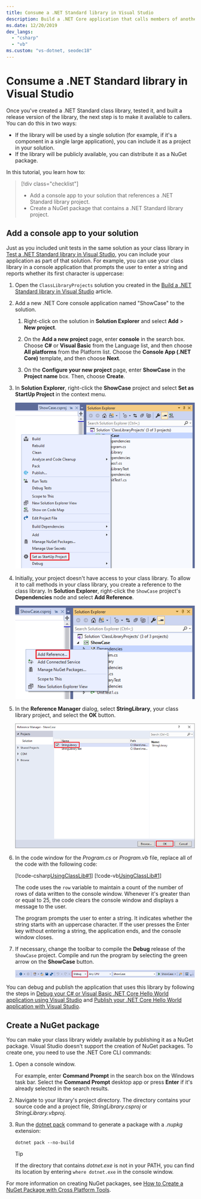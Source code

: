 ```yaml
---
title: Consume a .NET Standard library in Visual Studio
description: Build a .NET Core application that calls members of another class library with Visual Studio 2019.
ms.date: 12/20/2019
dev_langs:
  - "csharp"
  - "vb"
ms.custom: "vs-dotnet, seodec18"
---
```

# Consume a .NET Standard library in Visual Studio

Once you've created a .NET Standard class library, tested it, and built a release version of the library, the next step is to make it available to callers. You can do this in two ways:

- If the library will be used by a single solution (for example, if it's a component in a single large application), you can include it as a project in your solution.
- If the library will be publicly available, you can distribute it as a NuGet package.

In this tutorial, you learn how to:
> [!div class="checklist"]
>
> - Add a console app to your solution that references a .NET Standard library project.
> - Create a NuGet package that contains a .NET Standard library project.

## Add a console app to your solution

Just as you included unit tests in the same solution as your class library in [Test a .NET Standard library in Visual Studio](testing-library-with-visual-studio.md), you can include your application as part of that solution. For example, you can use your class library in a console application that prompts the user to enter a string and reports whether its first character is uppercase:

1. Open the `ClassLibraryProjects` solution you created in the [Build a .NET Standard library in Visual Studio](library-with-visual-studio.md) article.

1. Add a new .NET Core console application named "ShowCase" to the solution.

   1. Right-click on the solution in **Solution Explorer** and select **Add** > **New project**.

   1. On the **Add a new project** page, enter **console** in the search box. Choose **C#** or **Visual Basic** from the Language list, and then choose **All platforms** from the Platform list. Choose the **Console App (.NET Core)** template, and then choose **Next**.

   1. On the **Configure your new project** page, enter **ShowCase** in the **Project name** box. Then, choose **Create**.

1. In **Solution Explorer**, right-click the **ShowCase** project and select **Set as StartUp Project** in the context menu.

   ![Visual Studio project context menu to set startup project](./media/consuming-library-with-visual-studio/set-startup-project-context-menu.png)

1. Initially, your project doesn't have access to your class library. To allow it to call methods in your class library, you create a reference to the class library. In **Solution Explorer**, right-click the `ShowCase` project's **Dependencies** node and select **Add Reference**.

   ![Add reference context menu in Visual Studio](./media/consuming-library-with-visual-studio/add-reference-context-menu.png)

1. In the **Reference Manager** dialog, select **StringLibrary**, your class library project, and select the **OK** button.

   ![Reference Manager dialog with StringLibrary selected](./media/consuming-library-with-visual-studio/manage-project-references.png)

1. In the code window for the *Program.cs* or *Program.vb* file, replace all of the code with the following code:

   [!code-csharp[UsingClassLib#1](~/samples/snippets/csharp/getting_started/with_visual_studio_2017/showcase.cs)]
   [!code-vb[UsingClassLib#1](~/samples/snippets/core/tutorials/vb-library-with-visual-studio/showcase.vb)]

   The code uses the `row` variable to maintain a count of the number of rows of data written to the console window. Whenever it's greater than or equal to 25, the code clears the console window and displays a message to the user.

   The program prompts the user to enter a string. It indicates whether the string starts with an uppercase character. If the user presses the Enter key without entering a string, the application ends, and the console window closes.

1. If necessary, change the toolbar to compile the **Debug** release of the `ShowCase` project. Compile and run the program by selecting the green arrow on the **ShowCase** button.

   ![Visual Studio project toolbar showing Debug button](./media/consuming-library-with-visual-studio/visual-studio-project-toolbar.png)

You can debug and publish the application that uses this library by following the steps in [Debug your C# or Visual Basic .NET Core Hello World application using Visual Studio](debugging-with-visual-studio.md) and [Publish your .NET Core Hello World application with Visual Studio](publishing-with-visual-studio.md).

## Create a NuGet package

You can make your class library widely available by publishing it as a NuGet package. Visual Studio doesn't support the creation of NuGet packages. To create one, you need to use the .NET Core CLI commands:

1. Open a console window.

   For example, enter **Command Prompt** in the search box on the Windows task bar. Select the **Command Prompt** desktop app or press **Enter** if it's already selected in the search results.

1. Navigate to your library's project directory. The directory contains your source code and a project file, *StringLibrary.csproj* or *StringLibrary.vbproj*.

1. Run the [dotnet pack](../tools/dotnet-pack.md) command to generate a package with a *.nupkg* extension:

   ```dotnetcli
   dotnet pack --no-build
   ```

   > [!TIP]
   > If the directory that contains *dotnet.exe* is not in your PATH, you can find its location by entering `where dotnet.exe` in the console window.

For more information on creating NuGet packages, see [How to Create a NuGet Package with Cross Platform Tools](../deploying/creating-nuget-packages.md).
